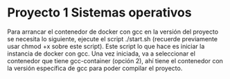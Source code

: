 # Proyecto 1 Sistemas operativos

Para arrancar el contenedor de docker con gcc en la versión del proyecto se necesita lo siguiente, ejecute el script ./start.sh (recuerde previamente usar chmod +x sobre este script). Este script lo que hace es iniciar la instancia de docker con gcc. Una vez iniciada, va a seleccionar el contenedor que tiene gcc-container (opción 2), ahí tiene el contenedor con la versión específica de gcc para poder compilar el proyecto. 